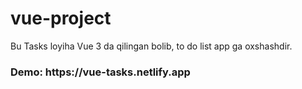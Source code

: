 # vue-project

Bu Tasks loyiha Vue 3 da qilingan bolib, to do list app ga oxshashdir.

<h3>Demo: https://vue-tasks.netlify.app</h3>
